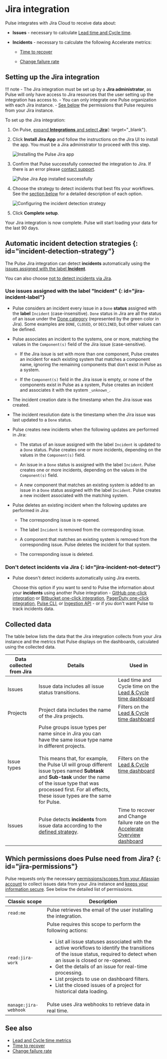 # Jira integration

Pulse integrates with Jira Cloud to receive data about:

-   **Issues** - necessary to calculate [Lead time and Cycle time](../metrics/lead-cycle-time.md).

-   **Incidents** - necessary to calculate the following Accelerate metrics:

    -   [Time to recover](../metrics/accelerate.md#time-to-recover)

    -   [Change failure rate](../metrics/accelerate.md#change-failure-rate)

## Setting up the Jira integration

!!! note
    -   The Jira integration must be set up by a **Jira administrator**, as Pulse will only have access to Jira resources that the user setting up the integration has access to.
    -   You can only integrate one Pulse organization with each Jira instance.
    -   [See below](#jira-permissions) the permissions that Pulse requires from your Jira instance.

To set up the Jira integration:

1.  On Pulse, [expand **Integrations** and select **Jira**](https://app.pulse.codacy.com/integrations/jira){: target="_blank"}.

1.  Click **Install Jira App** and follow the instructions on the Jira UI to install the app. You must be a Jira administrator to proceed with this step.

    ![Installing the Pulse Jira app](images/jira-installing.png)

1.  Confirm that Pulse successfully connected the integration to Jira. If there is an error please [contact support](mailto:pulsesupport@codacy.com).

    ![Pulse Jira App installed successfully](images/jira-installed-ok.png)

1.  Choose the strategy to detect incidents that best fits your workflows. See the [section below](#incident-detection-strategy) for a detailed description of each option.

    ![Configuring the incident detection strategy](images/jira-incident-strategy.png)

1.  Click **Complete setup**.

Your Jira integration is now complete. Pulse will start loading your data for the last 90 days.

<!--TODO Add screenshot for setup ok-->

## Automatic incident detection strategies {: id="incident-detection-strategy"}

The Pulse Jira integration can detect **incidents** automatically using the [issues assigned with the label **Incident**](#jira-incident-label).

You can also choose [not to detect incidents via Jira](#jira-incident-not-detect).

### Use issues assigned with the label "Incident" {: id="jira-incident-label"}

-   Pulse considers an incident every issue in a `Done` **status** assigned with the **label** `Incident` (case-insensitive). `Done` status in Jira are all the status of an issue under the [Done category](https://support.atlassian.com/jira-work-management/docs/workflows-and-statuses-for-the-board/) (represented by the green color in Jira). Some examples are `DONE`, `CLOSED`, or `DECLINED`, but other values can be defined.

-   Pulse associates an incident to the systems, one or more, matching the values in the `Component(s)` field of the Jira issue (case-sensitive).

    -   If the Jira issue is set with more than one component, Pulse creates an incident for each existing system that matches a component name, ignoring the remaining components that don't exist in Pulse as a system.

    -   If the `Component(s)` field in the Jira issue is empty, or none of the components exist in Pulse as a system, Pulse creates an incident and associates it with the system `_unknown_`.

-   The incident creation date is the timestamp when the Jira issue was created.

-   The incident resolution date is the timestamp when the Jira issue was last updated to a `Done` status.

-   Pulse creates new incidents when the following updates are performed in Jira:

    -   The status of an issue assigned with the label `Incident` is updated to a `Done` status. Pulse creates one or more incidents, depending on the values in the `Component(s)` field.

    -   An issue in a `Done` status is assigned with the label `Incident`. Pulse creates one or more incidents, depending on the values in the `Component(s)` field.

    -   A new component that matches an existing system is added to an issue in a `Done` status assigned with the label `Incident`. Pulse creates a new incident associated with the matching system.

-   Pulse deletes an existing incident when the following updates are performed in Jira:

    -   The corresponding issue is re-opened.

    -   The label `Incident` is removed from the corresponding issue.

    -   A component that matches an existing system is removed from the corresponding issue. Pulse deletes the incident for that system.

    -   The corresponding issue is deleted.

### Don't detect incidents via Jira {: id="jira-incident-not-detect"}

-   Pulse doesn't detect incidents automatically using Jira events.

    Choose this option if you want to send to Pulse the information about your **incidents** using another Pulse integration - [GitHub one-click integration](github-integration.md) or [Bitbucket one-click integration](bitbucket-integration.md), [PagerDuty one-click integration](pagerduty-integration.md), [Pulse CLI](../cli/cli.md), or [Ingestion API](https://ingestion.pulse.codacy.com/v1/api-docs) - or if you don't want Pulse to track incidents data.

## Collected data

The table below lists the data that the Jira integration collects from your Jira instance and the metrics that Pulse displays on the dashboards, calculated using the collected data.

<table>
<thead>
<tr>
<th><strong>Data collected from Jira</strong></th>
<th><strong>Details</strong></th>
<th><strong>Used in</strong></th>
</tr>
</thead>
<tbody>
    <tr>
        <td>Issues</td>
        <td>
            Issue data includes all issue status transitions.
        </td>
        <td>Lead time and Cycle time on the <a href="../../metrics/lead-cycle-time/">Lead & Cycle time dashboard</a></td>
    </tr>
    <tr>
        <td>Projects</td>
        <td>
            Project data includes the name of the Jira projects.
        </td>
        <td>Filters on the <a href="../../metrics/lead-cycle-time/">Lead & Cycle time dashboard</a></td>
    </tr>
    <tr>
        <td>Issue types</td>
        <td>
            Pulse groups issue types per name since in Jira you can have the same issue type name in different projects.<br/><br/>
            This means that, for example, the Pulse UI will group different issue types named <strong>Subtask</strong> and <strong>Sub-task</strong> under the name of the issue type that was processed first. For all effects, these issue types are the same for Pulse.
        </td>
        <td>Filters on the <a href="../../metrics/lead-cycle-time/">Lead & Cycle time dashboard</a></td>
    </tr>
    <tr>
        <td>Issues</td>
        <td>
            Pulse detects <strong>incidents</strong> from issue data according to the <a href="#incident-detection-strategy">defined strategy</a>.
        </td>
        <td>Time to recover and Change failure rate on the <a href="../../metrics/accelerate/">Accelerate Overview dashboard</a></td>
    </tr>
</table>

## Which permissions does Pulse need from Jira? {: id="jira-permissions"}

Pulse requests only the necessary [permissions/scopes from your Atlassian account](https://developer.atlassian.com/cloud/jira/platform/scopes-for-oauth-2-3LO-and-forge-apps/) to collect issues data from your Jira instance and [keeps your information secure](https://security.codacy.com/). See below the detailed list of permissions.

<table>
  <colgroup>
    <col width="25%"/>
    <col width="75%"/>
  </colgroup>
  <thead>
    <tr>
      <th>Classic scope</th>
      <th>Description</th>
    </tr>
  </thead>
  <tbody>
    <tr>
      <td><code>read:me</code></td>
      <td>Pulse retrieves the email of the user installing the integration.</td>
    </tr>
    <tr>
      <td><code>read:jira-work</code></td>
      <td>Pulse requires this scope to perform the following actions:
      <ul>
        <li>List all issue statuses associated with the active workflows to identify the transitions of the issue status, required to detect when an issue is closed or re-opened.</li>
        <li>Get the details of an issue for real-time processing.</li>
        <li>List projects to use on dashboard filters.</li>
        <li>List the closed issues of a project for historical data loading.</li>
      </ul>
    </tr>
    <tr>
      <td><code>manage:jira-webhook</code></td>
      <td>Pulse uses Jira webhooks to retrieve data in real time. </td>
    </tr>
  </tbody>
</table>

## See also

-   [Lead and Cycle time metrics](../metrics/lead-cycle-time.md)
-   [Time to recover](../metrics/accelerate.md#time-to-recover)
-   [Change failure rate](../metrics/accelerate.md#change-failure-rate)
